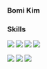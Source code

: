 ###  Bomi Kim 

### Skills 
<p>
<img src="https://img.shields.io/badge/HTML5-fff?style=flat&logo=HTML5&logoColor=E34F26"/>
<img src="https://img.shields.io/badge/CSS3-fff?style=flat&logo=CSS3&logoColor=1572B6"/>
<img src="https://img.shields.io/badge/JavaScript-fff?style=flat&logo=JavaScript&logoColor=F7DF1E"/>
<img src="https://img.shields.io/badge/React-fff?style=flat&logo=React&logoColor=61DAFB"/>
</p>

<p> 
<a href="https://ekki88.tistory.com//" target="_blank"><img src="https://img.shields.io/badge/Blog-pink?style=flat&logo=Tistory&logoColor=#000000"/></a>
<img src="https://img.shields.io/badge/ekki88-1DA1F2?style=flat&logo=Twitter&logoColor=fff"/>
<a href="51322m@gmail.com" target="_blank"><img src="https://img.shields.io/badge/51322m@gmail.com-F06B66?style=flat&logo=Gmail&logoColor=fff"/></a>
</p>

